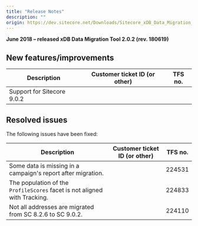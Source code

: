 ```yaml
---
title: "Release Notes"
description: ""
origin: https://dev.sitecore.net/Downloads/Sitecore_xDB_Data_Migration_Tool/2x/xDB_Data_Migration_Tool_202/Release_Notes
---
```


**June 2018 – released xDB Data Migration Tool 2.0.2 (rev. 180619)**

## New features/improvements

 | Description | Customer ticket ID (or other) | TFS no. |
 | --- | --- | --- |
 | ​​Support for Sitecore 9.0.2 |  |  |

## Resolved issues

The following issues have been fixed:

 | Description | Customer ticket ID (or other) | TFS no. |
 | --- | --- | --- |
 | ​​​Some data is missing in a campaign's report after migration. |  | 224531 |
 | ​​​The population of the `ProfileScores` facet is not aligned with Tracking. |  | 224833 |
 | ​​​Not all addresses are migrated from SC 8.2.6 to SC 9.0.2. |  | 224110 |
